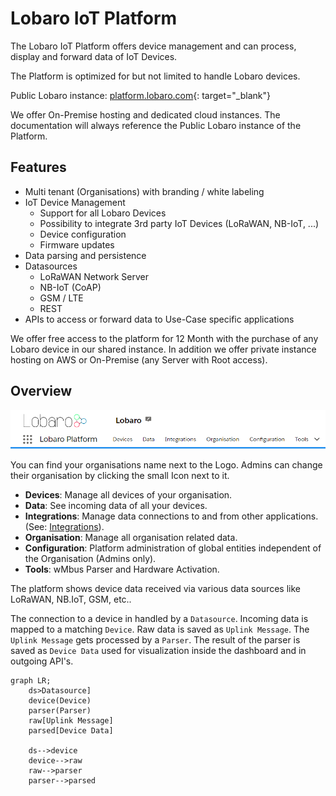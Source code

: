 # Lobaro IoT Platform

The Lobaro IoT Platform offers device management and can process, display and forward data of IoT Devices.

The Platform is optimized for but not limited to handle Lobaro devices.

Public Lobaro instance: [platform.lobaro.com](https://platform.lobaro.com){: target="_blank"}

We offer On-Premise hosting and dedicated cloud instances. 
The documentation will always reference the Public Lobaro instance of the Platform.

## Features

* Multi tenant (Organisations) with branding / white labeling
* IoT Device Management
  * Support for all Lobaro Devices
  * Possibility to integrate 3rd party IoT Devices (LoRaWAN, NB-IoT, ...)
  * Device configuration
  * Firmware updates
* Data parsing and persistence
* Datasources
  * LoRaWAN Network Server
  * NB-IoT (CoAP)
  * GSM / LTE
  * REST
* APIs to access or forward data to Use-Case specific applications

We offer free access to the platform for 12 Month with the purchase of any Lobaro device in our shared instance.
In addition we offer private instance hosting on AWS or On-Premise (any Server with Root access).


## Overview

![Navigation Integrations](img/nav-main.png)

You can find your organisations name next to the Logo. Admins can change their organisation by clicking the small Icon next to it.

* **Devices**: Manage all devices of your organisation.
* **Data**: See incoming data of all your devices.
* **Integrations**: Manage data connections to and from other applications. (See: [Integrations](integrations.md)).
* **Organisation**: Manage all organisation related data.
* **Configuration**: Platform administration of global entities independent of the Organisation (Admins only).
* **Tools**: wMbus Parser and Hardware Activation.


The platform shows device data received via various data sources like LoRaWAN, NB.IoT, GSM, etc..

The connection to a device in handled by a `Datasource`. 
Incoming data is mapped to a matching `Device`.
Raw data is saved as `Uplink Message`. 
The `Uplink Message` gets processed by a `Parser`. 
The result of the parser is saved as `Device Data` used for visualization inside the dashboard and in outgoing API's.

```mermaid
graph LR;
    ds>Datasource]
    device(Device)
    parser(Parser)
    raw[Uplink Message]
    parsed[Device Data]

    ds-->device
    device-->raw
    raw-->parser
    parser-->parsed
```



